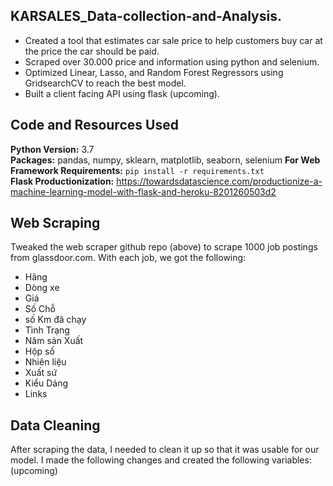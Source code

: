 ## KARSALES_Data-collection-and-Analysis.

* Created a tool that estimates car sale price to help customers buy car at the price the car should be paid.
* Scraped over 30.000 price and information using python and selenium.
* Optimized Linear, Lasso, and Random Forest Regressors using GridsearchCV to reach the best model.
* Built a client facing API using flask (upcoming).
## Code and Resources Used
**Python Version:** 3.7  
**Packages:** pandas, numpy, sklearn, matplotlib, seaborn, selenium
**For Web Framework Requirements:**  ```pip install -r requirements.txt```  
**Flask Productionization:** https://towardsdatascience.com/productionize-a-machine-learning-model-with-flask-and-heroku-8201260503d2
## Web Scraping
Tweaked the web scraper github repo (above) to scrape 1000 job postings from glassdoor.com. With each job, we got the following:
*	Hãng
*	Dòng xe
*	Giá
*	Số Chỗ
*	số Km đã chạy
*	Tình Trạng
*	Năm sản Xuất
*	Hộp số
*	Nhiên liệu
*	Xuất sứ
*	Kiểu Dáng
*	Links
## Data Cleaning
After scraping the data, I needed to clean it up so that it was usable for our model. I made the following changes and created the following variables:
(upcoming)
